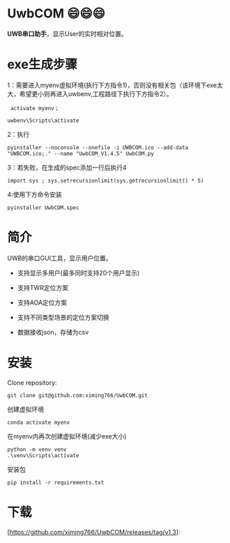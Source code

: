 # UwbCOM :smile::smile::smile:

**UWB串口助手**，显示User的实时相对位置。


# exe生成步骤

1：需要进入myenv虚拟环境(执行下方指令1)，否则没有相关包（该环境下exe太大，希望更小则再进入uwbenv,工程路径下执行下方指令2）。

```
 activate myenv；
```

```
uwbenv\Scripts\activate
```

2：执行

```
pyinstaller --noconsole --onefile -i UWBCOM.ico --add-data "UWBCOM.ico;." --name "UwbCOM_V1.4.5" UwbCOM.py
```

3：若失败，在生成的spec添加一行后执行4

```
import sys ; sys.setrecursionlimit(sys.getrecursionlimit() * 5)
```

4:使用下方命令安装

```
pyinstaller UwbCOM.spec 
```



# 简介

UWB的串口GUI工具，显示用户位置。

- 支持显示多用户(最多同时支持20个用户显示)

- 支持TWR定位方案

- 支持AOA定位方案

- 支持不同类型场景的定位方案切换

- 数据接收json，存储为csv

  

# 安装

Clone  repository:

```
git clone git@github.com:ximing766/UwbCOM.git
```

创建虚拟环境
```
conda activate myenv
```

在myenv内再次创建虚拟环境(减少exe大小)
```
python -m venv venv
.\venv\Scripts\activate
```

安装包

```
pip install -r requirements.txt
```

# 下载

[https://github.com/ximing766/UwbCOM/releases/tag/v1.3]: 

